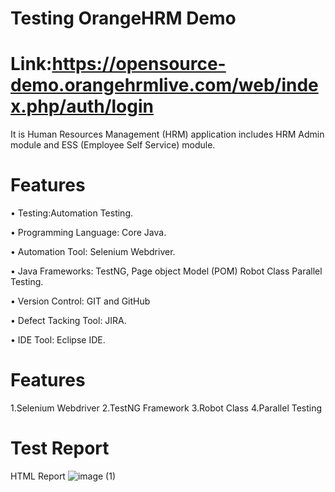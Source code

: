 # Testing OrangeHRM Demo 
# Link:https://opensource-demo.orangehrmlive.com/web/index.php/auth/login 

It is Human Resources Management (HRM) application includes HRM Admin module and ESS (Employee Self Service) module.

# Features
•   Testing:Automation Testing.

•	Programming Language: Core Java.

•	Automation Tool: Selenium Webdriver.

•	Java Frameworks: TestNG, Page object Model (POM) Robot Class Parallel Testing.

•	Version Control: GIT and GitHub

•	Defect Tacking Tool: JIRA.

•	IDE Tool: Eclipse IDE.


# Features
1.Selenium Webdriver
2.TestNG Framework
3.Robot Class
4.Parallel Testing


# Test Report 
HTML Report
![image (1)](https://github.com/ajaygujjar424/OrangeHRM/assets/127547339/0449a134-9336-401e-a32f-e0da3885aec5)

